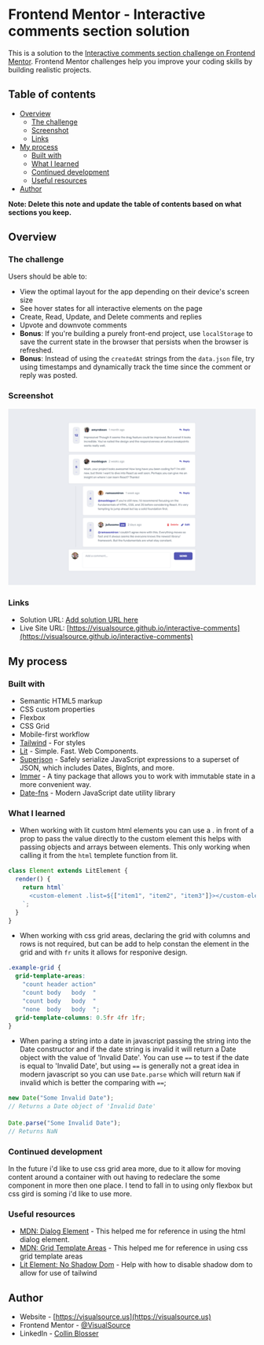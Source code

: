 # Frontend Mentor - Interactive comments section solution

This is a solution to the [Interactive comments section challenge on Frontend Mentor](https://www.frontendmentor.io/challenges/interactive-comments-section-iG1RugEG9). Frontend Mentor challenges help you improve your coding skills by building realistic projects.

## Table of contents

- [Overview](#overview)
  - [The challenge](#the-challenge)
  - [Screenshot](#screenshot)
  - [Links](#links)
- [My process](#my-process)
  - [Built with](#built-with)
  - [What I learned](#what-i-learned)
  - [Continued development](#continued-development)
  - [Useful resources](#useful-resources)
- [Author](#author)

**Note: Delete this note and update the table of contents based on what sections you keep.**

## Overview

### The challenge

Users should be able to:

- View the optimal layout for the app depending on their device's screen size
- See hover states for all interactive elements on the page
- Create, Read, Update, and Delete comments and replies
- Upvote and downvote comments
- **Bonus**: If you're building a purely front-end project, use `localStorage` to save the current state in the browser that persists when the browser is refreshed.
- **Bonus**: Instead of using the `createdAt` strings from the `data.json` file, try using timestamps and dynamically track the time since the comment or reply was posted.

### Screenshot

![](./screenshot.png)

### Links

- Solution URL: [Add solution URL here](https://your-solution-url.com)
- Live Site URL: [https://visualsource.github.io/interactive-comments](https://visualsource.github.io/interactive-comments)

## My process

### Built with

- Semantic HTML5 markup
- CSS custom properties
- Flexbox
- CSS Grid
- Mobile-first workflow
- [Tailwind](https://tailwindcss.com/) - For styles
- [Lit](https://lit.dev/) - Simple. Fast. Web Components.
- [Superjson](https://www.npmjs.com/package/superjson) - Safely serialize JavaScript expressions to a superset of JSON, which includes Dates, BigInts, and more.
- [Immer](https://immerjs.github.io/immer/) - A tiny package that allows you to work with immutable state in a more convenient way.
- [Date-fns](https://date-fns.org/) - Modern JavaScript date utility library

### What I learned

- When working with lit custom html elements you can use a . in front of a prop to pass the value directly to the custom element this helps with passing objects and arrays between elements. This only working when calling it from the `html` templete function from lit.

```ts
class Element extends LitElement {
  render() {
    return html`
      <custom-element .list=${["item1", "item2", "item3"]}></custom-element>
    `;
  }
}
```

- When working with css grid areas, declaring the grid with columns and rows is not required, but can be add to help constan the element in the grid and with `fr` units it allows for responive design.

```css
.example-grid {
  grid-template-areas:
    "count header action"
    "count body   body  "
    "count body   body  "
    "none  body   body  ";
  grid-template-columns: 0.5fr 4fr 1fr;
}
```

- When paring a string into a date in javascript passing the string into the Date constructor and if the date string is invalid it will return a Date object with the value of 'Invalid Date'. You can use `==` to test if the date is equal to 'Invalid Date', but using `==` is generally not a great idea in modern javascript so you can use `Date.parse` which will return `NaN` if invalid which is better the comparing with `==`;

```js
new Date("Some Invalid Date");
// Returns a Date object of 'Invalid Date'

Date.parse("Some Invalid Date");
// Returns NaN
```

### Continued development

In the future i'd like to use css grid area more, due to it allow for moving content around a container with out having to redeclare the some component in more then one place. I tend to fall in to using only flexbox but css gird is soming i'd like to use more.

### Useful resources

- [MDN: Dialog Element](https://developer.mozilla.org/en-US/docs/Web/HTML/Element/dialog) - This helped me for reference in using the html dialog element.
- [MDN: Grid Template Areas](https://developer.mozilla.org/en-US/docs/Web/CSS/grid-template-areas) - This helped me for reference in using css grid template areas
- [Lit Element: No Shadow Dom](https://stackoverflow.com/questions/55126694/how-to-create-litelement-without-shadow-dom) - Help with how to disable shadow dom to allow for use of tailwind

## Author

- Website - [https://visualsource.us](https://visualsource.us)
- Frontend Mentor - [@VisualSource](https://www.frontendmentor.io/profile/VisualSource)
- LinkedIn - [Collin Blosser](https://linkedin.com/in/collinblosser)
